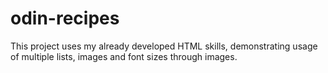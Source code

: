 # odin-recipes
This project uses my already developed HTML skills,
demonstrating usage of multiple lists, images and font sizes through images.